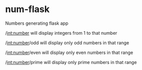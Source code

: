 # num-flask
Numbers generating flask app

/<int:number> will display integers from 1 to that number

/<int:number>/odd will display only odd numbers in that range

/<int:number>/even will display only even numbers in that range

/<int:number>/prime will display only prime numbers in that range
